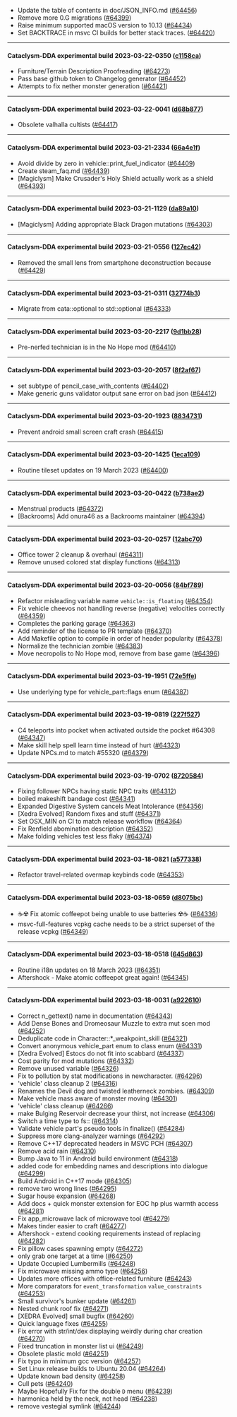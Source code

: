 * Update the table of contents in doc/JSON_INFO.md ([#64456](https://github.com/CleverRaven/Cataclysm-DDA/pull/64456))
* Remove more 0.G migrations ([#64399](https://github.com/CleverRaven/Cataclysm-DDA/pull/64399))
* Raise minimum supported macOS version to 10.13 ([#64434](https://github.com/CleverRaven/Cataclysm-DDA/pull/64434))
* Set BACKTRACE in msvc CI builds for better stack traces. ([#64420](https://github.com/CleverRaven/Cataclysm-DDA/pull/64420))

---

#### Cataclysm-DDA experimental build 2023-03-22-0350 ([c1158ca](https://github.com/CleverRaven/Cataclysm-DDA/releases/tag/cdda-experimental-2023-03-22-0350))

* Furniture/Terrain Description Proofreading ([#64273](https://github.com/CleverRaven/Cataclysm-DDA/pull/64273))
* Pass base github token to Changelog generator ([#64452](https://github.com/CleverRaven/Cataclysm-DDA/pull/64452))
* Attempts to fix nether monster generation ([#64421](https://github.com/CleverRaven/Cataclysm-DDA/pull/64421))

---

#### Cataclysm-DDA experimental build 2023-03-22-0041 ([d68b877](https://github.com/CleverRaven/Cataclysm-DDA/releases/tag/cdda-experimental-2023-03-22-0041))

* Obsolete valhalla cultists ([#64417](https://github.com/CleverRaven/Cataclysm-DDA/pull/64417))

---

#### Cataclysm-DDA experimental build 2023-03-21-2334 ([66a4e1f](https://github.com/CleverRaven/Cataclysm-DDA/releases/tag/cdda-experimental-2023-03-21-2334))

* Avoid divide by zero in vehicle::print_fuel_indicator ([#64409](https://github.com/CleverRaven/Cataclysm-DDA/pull/64409))
* Create steam_faq.md ([#64439](https://github.com/CleverRaven/Cataclysm-DDA/pull/64439))
* [Magiclysm] Make Crusader's Holy Shield actually work as a shield ([#64393](https://github.com/CleverRaven/Cataclysm-DDA/pull/64393))

---

#### Cataclysm-DDA experimental build 2023-03-21-1129 ([da89a10](https://github.com/CleverRaven/Cataclysm-DDA/releases/tag/cdda-experimental-2023-03-21-1129))

* [Magiclysm] Adding appropriate Black Dragon mutations ([#64303](https://github.com/CleverRaven/Cataclysm-DDA/pull/64303))

---

#### Cataclysm-DDA experimental build 2023-03-21-0556 ([127ec42](https://github.com/CleverRaven/Cataclysm-DDA/releases/tag/cdda-experimental-2023-03-21-0556))

* Removed the small lens from smartphone deconstruction because ([#64429](https://github.com/CleverRaven/Cataclysm-DDA/pull/64429))

---

#### Cataclysm-DDA experimental build 2023-03-21-0311 ([32774b3](https://github.com/CleverRaven/Cataclysm-DDA/releases/tag/cdda-experimental-2023-03-21-0311))

* Migrate from cata::optional<T> to std::optional<T> ([#64333](https://github.com/CleverRaven/Cataclysm-DDA/pull/64333))

---

#### Cataclysm-DDA experimental build 2023-03-20-2217 ([9d1bb28](https://github.com/CleverRaven/Cataclysm-DDA/releases/tag/cdda-experimental-2023-03-20-2217))

* Pre-nerfed technician is in the No Hope mod ([#64410](https://github.com/CleverRaven/Cataclysm-DDA/pull/64410))

---

#### Cataclysm-DDA experimental build 2023-03-20-2057 ([8f2af67](https://github.com/CleverRaven/Cataclysm-DDA/releases/tag/cdda-experimental-2023-03-20-2057))

* set subtype of pencil_case_with_contents ([#64402](https://github.com/CleverRaven/Cataclysm-DDA/pull/64402))
* Make generic guns validator output sane error on bad json ([#64412](https://github.com/CleverRaven/Cataclysm-DDA/pull/64412))

---

#### Cataclysm-DDA experimental build 2023-03-20-1923 ([8834731](https://github.com/CleverRaven/Cataclysm-DDA/releases/tag/cdda-experimental-2023-03-20-1923))

* Prevent android small screen craft crash ([#64415](https://github.com/CleverRaven/Cataclysm-DDA/pull/64415))

---

#### Cataclysm-DDA experimental build 2023-03-20-1425 ([1eca109](https://github.com/CleverRaven/Cataclysm-DDA/releases/tag/cdda-experimental-2023-03-20-1425))

* Routine tileset updates on 19 March 2023 ([#64400](https://github.com/CleverRaven/Cataclysm-DDA/pull/64400))

---

#### Cataclysm-DDA experimental build 2023-03-20-0422 ([b738ae2](https://github.com/CleverRaven/Cataclysm-DDA/releases/tag/cdda-experimental-2023-03-20-0422))

* Menstrual products ([#64372](https://github.com/CleverRaven/Cataclysm-DDA/pull/64372))
* [Backrooms] Add onura46 as a Backrooms maintainer ([#64394](https://github.com/CleverRaven/Cataclysm-DDA/pull/64394))

---

#### Cataclysm-DDA experimental build 2023-03-20-0257 ([12abc70](https://github.com/CleverRaven/Cataclysm-DDA/releases/tag/cdda-experimental-2023-03-20-0257))

* Office tower 2 cleanup & overhaul ([#64311](https://github.com/CleverRaven/Cataclysm-DDA/pull/64311))
* Remove unused colored stat display functions ([#64313](https://github.com/CleverRaven/Cataclysm-DDA/pull/64313))

---

#### Cataclysm-DDA experimental build 2023-03-20-0056 ([84bf789](https://github.com/CleverRaven/Cataclysm-DDA/releases/tag/cdda-experimental-2023-03-20-0056))

* Refactor misleading variable name `vehicle::is_floating` ([#64354](https://github.com/CleverRaven/Cataclysm-DDA/pull/64354))
* Fix vehicle cheevos not handling reverse (negative) velocities correctly ([#64359](https://github.com/CleverRaven/Cataclysm-DDA/pull/64359))
* Completes the parking garage ([#64363](https://github.com/CleverRaven/Cataclysm-DDA/pull/64363))
* Add reminder of the license to PR template ([#64370](https://github.com/CleverRaven/Cataclysm-DDA/pull/64370))
* Add Makefile option to compile in order of header popularity ([#64378](https://github.com/CleverRaven/Cataclysm-DDA/pull/64378))
* Normalize the technician zombie ([#64383](https://github.com/CleverRaven/Cataclysm-DDA/pull/64383))
* Move necropolis to No Hope mod, remove from base game ([#64396](https://github.com/CleverRaven/Cataclysm-DDA/pull/64396))

---

#### Cataclysm-DDA experimental build 2023-03-19-1951 ([72e5ffe](https://github.com/CleverRaven/Cataclysm-DDA/releases/tag/cdda-experimental-2023-03-19-1951))

* Use underlying type for vehicle_part::flags enum ([#64387](https://github.com/CleverRaven/Cataclysm-DDA/pull/64387))

---

#### Cataclysm-DDA experimental build 2023-03-19-0819 ([227f527](https://github.com/CleverRaven/Cataclysm-DDA/releases/tag/cdda-experimental-2023-03-19-0819))

* C4 teleports into pocket when activated outside the pocket #64308 ([#64347](https://github.com/CleverRaven/Cataclysm-DDA/pull/64347))
* Make skill help spell learn time instead of hurt ([#64323](https://github.com/CleverRaven/Cataclysm-DDA/pull/64323))
* Update NPCs.md to match #55320 ([#64379](https://github.com/CleverRaven/Cataclysm-DDA/pull/64379))

---

#### Cataclysm-DDA experimental build 2023-03-19-0702 ([8720584](https://github.com/CleverRaven/Cataclysm-DDA/releases/tag/cdda-experimental-2023-03-19-0702))

* Fixing follower NPCs having static NPC traits ([#64312](https://github.com/CleverRaven/Cataclysm-DDA/pull/64312))
* boiled makeshift bandage cost ([#64341](https://github.com/CleverRaven/Cataclysm-DDA/pull/64341))
* Expanded Digestive System cancels Meat Intolerance ([#64356](https://github.com/CleverRaven/Cataclysm-DDA/pull/64356))
* [Xedra Evolved] Random fixes and stuff ([#64371](https://github.com/CleverRaven/Cataclysm-DDA/pull/64371))
* Set OSX_MIN on CI to match release workflow ([#64364](https://github.com/CleverRaven/Cataclysm-DDA/pull/64364))
* Fix Renfield abomination description ([#64352](https://github.com/CleverRaven/Cataclysm-DDA/pull/64352))
* Make folding vehicles test less flaky ([#64374](https://github.com/CleverRaven/Cataclysm-DDA/pull/64374))

---

#### Cataclysm-DDA experimental build 2023-03-18-0821 ([a577338](https://github.com/CleverRaven/Cataclysm-DDA/releases/tag/cdda-experimental-2023-03-18-0821))

* Refactor travel-related overmap keybinds code ([#64353](https://github.com/CleverRaven/Cataclysm-DDA/pull/64353))

---

#### Cataclysm-DDA experimental build 2023-03-18-0659 ([d8075bc](https://github.com/CleverRaven/Cataclysm-DDA/releases/tag/cdda-experimental-2023-03-18-0659))

* ☕☢️ Fix atomic coffeepot being unable to use batteries ☢️☕ ([#64336](https://github.com/CleverRaven/Cataclysm-DDA/pull/64336))
* msvc-full-features vcpkg cache needs to be a strict superset of the release vcpkg ([#64349](https://github.com/CleverRaven/Cataclysm-DDA/pull/64349))

---

#### Cataclysm-DDA experimental build 2023-03-18-0518 ([645d863](https://github.com/CleverRaven/Cataclysm-DDA/releases/tag/cdda-experimental-2023-03-18-0518))

* Routine i18n updates on 18 March 2023 ([#64351](https://github.com/CleverRaven/Cataclysm-DDA/pull/64351))
* Aftershock - Make atomic coffeepot great again! ([#64345](https://github.com/CleverRaven/Cataclysm-DDA/pull/64345))

---

#### Cataclysm-DDA experimental build 2023-03-18-0031 ([a922610](https://github.com/CleverRaven/Cataclysm-DDA/releases/tag/cdda-experimental-2023-03-18-0031))

* Correct n_gettext() name in documentation ([#64343](https://github.com/CleverRaven/Cataclysm-DDA/pull/64343))
* Add Dense Bones and Dromeosaur Muzzle to extra mut scen mod ([#64252](https://github.com/CleverRaven/Cataclysm-DDA/pull/64252))
* Deduplicate code in Character::*_weakpoint_skill ([#64321](https://github.com/CleverRaven/Cataclysm-DDA/pull/64321))
* Convert anonymous vehicle_part enum to class enum ([#64331](https://github.com/CleverRaven/Cataclysm-DDA/pull/64331))
* [Xedra Evolved] Estocs do not fit into scabbard ([#64337](https://github.com/CleverRaven/Cataclysm-DDA/pull/64337))
* Cost parity for mod mutations ([#64332](https://github.com/CleverRaven/Cataclysm-DDA/pull/64332))
* Remove unused variable ([#64326](https://github.com/CleverRaven/Cataclysm-DDA/pull/64326))
* Fix to pollution by stat modifications in newcharacter. ([#64296](https://github.com/CleverRaven/Cataclysm-DDA/pull/64296))
* 'vehicle' class cleanup 2 ([#64316](https://github.com/CleverRaven/Cataclysm-DDA/pull/64316))
* Renames the Devil dog and twisted leatherneck zombies. ([#64309](https://github.com/CleverRaven/Cataclysm-DDA/pull/64309))
* Make vehicle mass aware of monster moving ([#64301](https://github.com/CleverRaven/Cataclysm-DDA/pull/64301))
* 'vehicle' class cleanup ([#64266](https://github.com/CleverRaven/Cataclysm-DDA/pull/64266))
* make Bulging Reservoir decrease your thirst, not increase ([#64306](https://github.com/CleverRaven/Cataclysm-DDA/pull/64306))
* Switch a time type to fs:: ([#64314](https://github.com/CleverRaven/Cataclysm-DDA/pull/64314))
* Validate vehicle part's pseudo tools in finalize() ([#64284](https://github.com/CleverRaven/Cataclysm-DDA/pull/64284))
* Suppress more clang-analyzer warnings ([#64292](https://github.com/CleverRaven/Cataclysm-DDA/pull/64292))
* Remove C++17 deprecated headers in MSVC PCH ([#64307](https://github.com/CleverRaven/Cataclysm-DDA/pull/64307))
* Remove acid rain ([#64310](https://github.com/CleverRaven/Cataclysm-DDA/pull/64310))
* Bump Java to 11 in Android build environment ([#64318](https://github.com/CleverRaven/Cataclysm-DDA/pull/64318))
* added code for embedding names and descriptions into dialogue ([#64299](https://github.com/CleverRaven/Cataclysm-DDA/pull/64299))
* Build Android in C++17 mode ([#64305](https://github.com/CleverRaven/Cataclysm-DDA/pull/64305))
* remove two wrong lines ([#64295](https://github.com/CleverRaven/Cataclysm-DDA/pull/64295))
* Sugar house expansion ([#64268](https://github.com/CleverRaven/Cataclysm-DDA/pull/64268))
* Add docs + quick monster extension for EOC hp plus warmth access ([#64281](https://github.com/CleverRaven/Cataclysm-DDA/pull/64281))
* Fix app_microwave lack of microwave tool ([#64279](https://github.com/CleverRaven/Cataclysm-DDA/pull/64279))
* Makes tinder easier to craft ([#64277](https://github.com/CleverRaven/Cataclysm-DDA/pull/64277))
* Aftershock - extend cooking requirements instead of replacing ([#64282](https://github.com/CleverRaven/Cataclysm-DDA/pull/64282))
* Fix pillow cases spawning empty ([#64272](https://github.com/CleverRaven/Cataclysm-DDA/pull/64272))
* only grab one target at a time ([#64250](https://github.com/CleverRaven/Cataclysm-DDA/pull/64250))
* Update Occupied Lumbermills ([#64248](https://github.com/CleverRaven/Cataclysm-DDA/pull/64248))
* Fix microwave missing ammo type ([#64256](https://github.com/CleverRaven/Cataclysm-DDA/pull/64256))
* Updates more offices with office-related furniture ([#64243](https://github.com/CleverRaven/Cataclysm-DDA/pull/64243))
* More comparators for `event_transformation` `value_constraints` ([#64253](https://github.com/CleverRaven/Cataclysm-DDA/pull/64253))
* Small survivor's bunker update ([#64261](https://github.com/CleverRaven/Cataclysm-DDA/pull/64261))
* Nested chunk roof fix ([#64271](https://github.com/CleverRaven/Cataclysm-DDA/pull/64271))
* [XEDRA Evolved] small bugfix ([#64260](https://github.com/CleverRaven/Cataclysm-DDA/pull/64260))
* Quick language fixes ([#64255](https://github.com/CleverRaven/Cataclysm-DDA/pull/64255))
* Fix error with str/int/dex displaying weirdly during char creation ([#64270](https://github.com/CleverRaven/Cataclysm-DDA/pull/64270))
* Fixed truncation in monster list ui ([#64249](https://github.com/CleverRaven/Cataclysm-DDA/pull/64249))
* Obsolete plastic mold ([#64251](https://github.com/CleverRaven/Cataclysm-DDA/pull/64251))
* Fix typo in minimum gcc version ([#64257](https://github.com/CleverRaven/Cataclysm-DDA/pull/64257))
* Set Linux release builds to Ubuntu 20.04 ([#64264](https://github.com/CleverRaven/Cataclysm-DDA/pull/64264))
* Update known bad density ([#64258](https://github.com/CleverRaven/Cataclysm-DDA/pull/64258))
* Cull pets ([#64240](https://github.com/CleverRaven/Cataclysm-DDA/pull/64240))
* Maybe Hopefully Fix for the double ``D`` menu ([#64239](https://github.com/CleverRaven/Cataclysm-DDA/pull/64239))
* harmonica held by the neck, not head ([#64238](https://github.com/CleverRaven/Cataclysm-DDA/pull/64238))
* remove vestegial symlink ([#64244](https://github.com/CleverRaven/Cataclysm-DDA/pull/64244))
